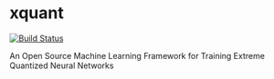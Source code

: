 # xquant

[![Build Status](https://dev.azure.com/plumerai/plumerai/_apis/build/status/plumerai.xquant?branchName=master)](https://dev.azure.com/plumerai/plumerai/_build/latest?definitionId=1&branchName=master)

An Open Source Machine Learning Framework for Training Extreme Quantized Neural Networks
